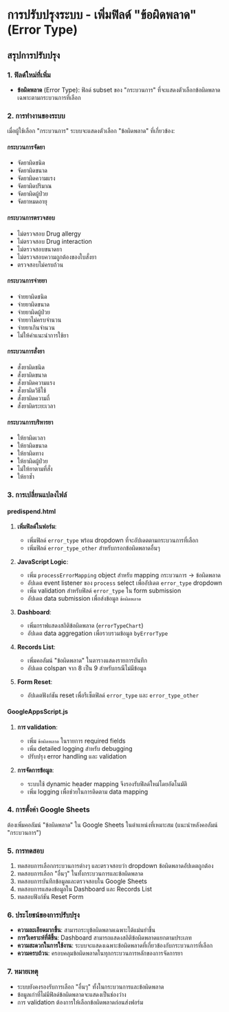 # การปรับปรุงระบบ - เพิ่มฟิลด์ "ข้อผิดพลาด" (Error Type)

## สรุปการปรับปรุง

### 1. ฟิลด์ใหม่ที่เพิ่ม
- **ข้อผิดพลาด** (Error Type): ฟิลด์ subset ของ "กระบวนการ" ที่จะแสดงตัวเลือกข้อผิดพลาดเฉพาะตามกระบวนการที่เลือก

### 2. การทำงานของระบบ
เมื่อผู้ใช้เลือก "กระบวนการ" ระบบจะแสดงตัวเลือก "ข้อผิดพลาด" ที่เกี่ยวข้อง:

#### กระบวนการจัดยา
- จัดยาผิดชนิด
- จัดยาผิดขนาด
- จัดยาผิดความแรง
- จัดยาผิดปริมาณ
- จัดยาผิดผู้ป่วย
- จัดยาหมดอายุ

#### กระบวนการตรวจสอบ
- ไม่ตรวจสอบ Drug allergy
- ไม่ตรวจสอบ Drug interaction
- ไม่ตรวจสอบขนาดยา
- ไม่ตรวจสอบความถูกต้องของใบสั่งยา
- ตรวจสอบไม่ครบถ้วน

#### กระบวนการจ่ายยา
- จ่ายยาผิดชนิด
- จ่ายยาผิดขนาด
- จ่ายยาผิดผู้ป่วย
- จ่ายยาไม่ครบจำนวน
- จ่ายยาเกินจำนวน
- ไม่ให้คำแนะนำการใช้ยา

#### กระบวนการสั่งยา
- สั่งยาผิดชนิด
- สั่งยาผิดขนาด
- สั่งยาผิดความแรง
- สั่งยาผิดวิธีใช้
- สั่งยาผิดความถี่
- สั่งยาผิดระยะเวลา

#### กระบวนการบริหารยา
- ให้ยาผิดเวลา
- ให้ยาผิดขนาด
- ให้ยาผิดทาง
- ให้ยาผิดผู้ป่วย
- ไม่ให้ยาตามที่สั่ง
- ให้ยาซ้ำ

### 3. การเปลี่ยนแปลงไฟล์

#### predispend.html
1. **เพิ่มฟิลด์ในฟอร์ม**:
   - เพิ่มฟิลด์ `error_type` พร้อม dropdown ที่จะอัปเดตตามกระบวนการที่เลือก
   - เพิ่มฟิลด์ `error_type_other` สำหรับกรอกข้อผิดพลาดอื่นๆ

2. **JavaScript Logic**:
   - เพิ่ม `processErrorMapping` object สำหรับ mapping กระบวนการ → ข้อผิดพลาด
   - อัปเดต event listener ของ `process` select เพื่ออัปเดต `error_type` dropdown
   - เพิ่ม validation สำหรับฟิลด์ `error_type` ใน form submission
   - อัปเดต data submission เพื่อส่งข้อมูล `ข้อผิดพลาด`

3. **Dashboard**:
   - เพิ่มกราฟแสดงสถิติข้อผิดพลาด (`errorTypeChart`)
   - อัปเดต data aggregation เพื่อรวบรวมข้อมูล `byErrorType`

4. **Records List**:
   - เพิ่มคอลัมน์ "ข้อผิดพลาด" ในตารางแสดงรายการบันทึก
   - อัปเดต colspan จาก 8 เป็น 9 สำหรับกรณีไม่มีข้อมูล

5. **Form Reset**:
   - อัปเดตฟังก์ชัน reset เพื่อรีเซ็ตฟิลด์ `error_type` และ `error_type_other`

#### GoogleAppsScript.js
1. **การ validation**:
   - เพิ่ม `ข้อผิดพลาด` ในรายการ required fields
   - เพิ่ม detailed logging สำหรับ debugging
   - ปรับปรุง error handling และ validation

2. **การจัดการข้อมูล**:
   - ระบบใช้ dynamic header mapping จึงรองรับฟิลด์ใหม่โดยอัตโนมัติ
   - เพิ่ม logging เพื่อช่วยในการติดตาม data mapping

### 4. การตั้งค่า Google Sheets
ต้องเพิ่มคอลัมน์ "ข้อผิดพลาด" ใน Google Sheets ในตำแหน่งที่เหมาะสม (แนะนำหลังคอลัมน์ "กระบวนการ")

### 5. การทดสอบ
1. ทดสอบการเลือกกระบวนการต่างๆ และตรวจสอบว่า dropdown ข้อผิดพลาดอัปเดตถูกต้อง
2. ทดสอบการเลือก "อื่นๆ" ในทั้งกระบวนการและข้อผิดพลาด
3. ทดสอบการบันทึกข้อมูลและตรวจสอบใน Google Sheets
4. ทดสอบการแสดงข้อมูลใน Dashboard และ Records List
5. ทดสอบฟังก์ชัน Reset Form

### 6. ประโยชน์ของการปรับปรุง
- **ความละเอียดมากขึ้น**: สามารถระบุข้อผิดพลาดเฉพาะได้แม่นยำขึ้น
- **การวิเคราะห์ที่ดีขึ้น**: Dashboard สามารถแสดงสถิติข้อผิดพลาดแยกตามประเภท
- **ความสะดวกในการใช้งาน**: ระบบจะแสดงเฉพาะข้อผิดพลาดที่เกี่ยวข้องกับกระบวนการที่เลือก
- **ความครบถ้วน**: ครอบคลุมข้อผิดพลาดในทุกกระบวนการหลักของการจัดการยา

### 7. หมายเหตุ
- ระบบยังคงรองรับการเลือก "อื่นๆ" ทั้งในกระบวนการและข้อผิดพลาด
- ข้อมูลเก่าที่ไม่มีฟิลด์ข้อผิดพลาดจะแสดงเป็นช่องว่าง
- การ validation ต้องการให้เลือกข้อผิดพลาดก่อนส่งฟอร์ม
